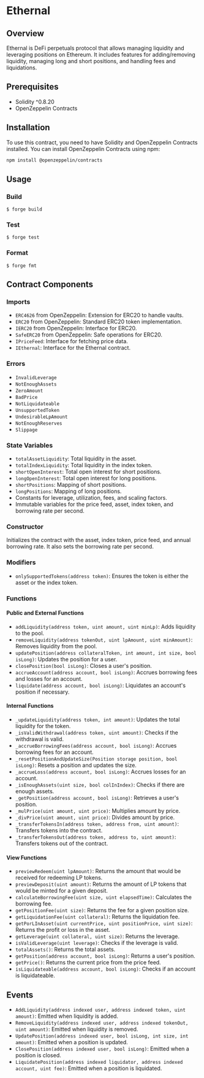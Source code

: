 # Ethernal

## Overview

Ethernal is DeFi perpetuals protocol that allows managing liquidity and leveraging positions on Ethereum. It includes features for adding/removing liquidity, managing long and short positions, and handling fees and liquidations.

## Prerequisites

- Solidity ^0.8.20
- OpenZeppelin Contracts

## Installation

To use this contract, you need to have Solidity and OpenZeppelin Contracts installed. You can install OpenZeppelin Contracts using npm:

```sh
npm install @openzeppelin/contracts
```

## Usage

### Build

```shell
$ forge build
```

### Test

```shell
$ forge test
```

### Format

```shell
$ forge fmt
```

## Contract Components

### Imports

- `ERC4626` from OpenZeppelin: Extension for ERC20 to handle vaults.
- `ERC20` from OpenZeppelin: Standard ERC20 token implementation.
- `IERC20` from OpenZeppelin: Interface for ERC20.
- `SafeERC20` from OpenZeppelin: Safe operations for ERC20.
- `IPriceFeed`: Interface for fetching price data.
- `IEthernal`: Interface for the Ethernal contract.

### Errors

- `InvalidLeverage`
- `NotEnoughAssets`
- `ZeroAmount`
- `BadPrice`
- `NotLiquidateable`
- `UnsupportedToken`
- `UndesirableLpAmount`
- `NotEnoughReserves`
- `Slippage`

### State Variables

- `totalAssetLiquidity`: Total liquidity in the asset.
- `totalIndexLiquidity`: Total liquidity in the index token.
- `shortOpenInterest`: Total open interest for short positions.
- `longOpenInterest`: Total open interest for long positions.
- `shortPositions`: Mapping of short positions.
- `longPositions`: Mapping of long positions.
- Constants for leverage, utilization, fees, and scaling factors.
- Immutable variables for the price feed, asset, index token, and borrowing rate per second.

### Constructor

Initializes the contract with the asset, index token, price feed, and annual borrowing rate. It also sets the borrowing rate per second.

### Modifiers

- `onlySupportedTokens(address token)`: Ensures the token is either the asset or the index token.

### Functions

#### Public and External Functions

- `addLiquidity(address token, uint amount, uint minLp)`: Adds liquidity to the pool.
- `removeLiquidity(address tokenOut, uint lpAmount, uint minAmount)`: Removes liquidity from the pool.
- `updatePosition(address collateralToken, int amount, int size, bool isLong)`: Updates the position for a user.
- `closePosition(bool isLong)`: Closes a user's position.
- `accrueAccount(address account, bool isLong)`: Accrues borrowing fees and losses for an account.
- `liquidate(address account, bool isLong)`: Liquidates an account's position if necessary.

#### Internal Functions

- `_updateLiquidity(address token, int amount)`: Updates the total liquidity for the token.
- `_isValidWithdrawal(address token, uint amount)`: Checks if the withdrawal is valid.
- `_accrueBorrowingFees(address account, bool isLong)`: Accrues borrowing fees for an account.
- `_resetPositionAndUpdateSize(Position storage position, bool isLong)`: Resets a position and updates the size.
- `_accrueLoss(address account, bool isLong)`: Accrues losses for an account.
- `_isEnoughAssets(uint size, bool colInIndex)`: Checks if there are enough assets.
- `_getPosition(address account, bool isLong)`: Retrieves a user's position.
- `_mulPrice(uint amount, uint price)`: Multiplies amount by price.
- `_divPrice(uint amount, uint price)`: Divides amount by price.
- `_transferTokensIn(address token, address from, uint amount)`: Transfers tokens into the contract.
- `_transferTokensOut(address token, address to, uint amount)`: Transfers tokens out of the contract.

#### View Functions

- `previewRedeem(uint lpAmount)`: Returns the amount that would be received for redeeming LP tokens.
- `previewDeposit(uint amount)`: Returns the amount of LP tokens that would be minted for a given deposit.
- `calculateBorrowingFee(uint size, uint elapsedTime)`: Calculates the borrowing fee.
- `getPositionFee(uint size)`: Returns the fee for a given position size.
- `getLiquidationFee(uint collateral)`: Returns the liquidation fee.
- `getPorLInAsset(uint currentPrice, uint positionPrice, uint size)`: Returns the profit or loss in the asset.
- `getLeverage(uint collateral, uint size)`: Returns the leverage.
- `isValidLeverage(uint leverage)`: Checks if the leverage is valid.
- `totalAssets()`: Returns the total assets.
- `getPosition(address account, bool isLong)`: Returns a user's position.
- `getPrice()`: Returns the current price from the price feed.
- `isLiquidateable(address account, bool isLong)`: Checks if an account is liquidateable.

## Events

- `AddLiquidity(address indexed user, address indexed token, uint amount)`: Emitted when liquidity is added.
- `RemoveLiquidity(address indexed user, address indexed tokenOut, uint amount)`: Emitted when liquidity is removed.
- `UpdatePosition(address indexed user, bool isLong, int size, int amount)`: Emitted when a position is updated.
- `ClosePosition(address indexed user, bool isLong)`: Emitted when a position is closed.
- `LiquidatePosition(address indexed liquidator, address indexed account, uint fee)`: Emitted when a position is liquidated.
